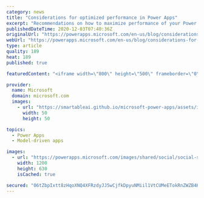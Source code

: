 ```yaml
---
category: news
title: "Considerations for optimized performance in Power Apps"
excerpt: "Recommendations on how to maximize performance of your Power Apps "
publishedDateTime: 2020-12-03T07:40:36Z
originalUrl: "https://powerapps.microsoft.com/en-us/blog/considerations-for-optimized-performance-in-power-apps/"
webUrl: "https://powerapps.microsoft.com/en-us/blog/considerations-for-optimized-performance-in-power-apps/"
type: article
quality: 189
heat: 189
published: true

featuredContent: "<iframe width=\"800\" height=\"500\" frameborder=\"0\" src=\"https://www.youtube.com/embed/jcKoqC9Vfmo\" allow=\"accelerometer; autoplay; encrypted-media; gyroscope; picture-in-picture\" allowfullscreen></iframe>"

provider:
  name: Microsoft
  domain: microsoft.com
  images:
    - url: "https://smartableai.github.io/microsoft-power-apps/assets/images/organizations/microsoft.com-50x50.jpg"
      width: 50
      height: 50

topics:
  - Power Apps
  - Model-driven apps

images:
  - url: "https://powerapps.microsoft.com/images/shared/social/social-share-post-ignite.png"
    width: 1200
    height: 630
    isCached: true

secured: "06tZbpIxtt8zHqoXNQ4XFRzdyJJ5wCjfkDpyuNMiil1VtCUMeETokRnZWZB4KuYmfSiWg/rtLjF3/KaMgJ/HnT6WFGH0JW1xFIp1bk5zHZexmHGDlMPeMDFqHkTWAu2+LBTCyA8x+i0t3mmHolQxMv3TpV7j3y1gK3E5CPtKjh9HoFZDl/9JYvyFYQlICfZv2edJUsnXGaQeDJYJzzA7dWPH/2r3sokAlaNHBhu++7DcML1p8sFMoNRxg+cZ18AFKilS8UF5YTuSImKnIAdzls63dGdpQgojL+Wj8iqSdWZhxeQPG5SZoCAgmlDPRew5vTKvM0NSL8gKRQ74awAj5Fppggz0AMByvOwVJAWC18ifalzNBVeWicLdQyT8L/yxKAy1G+5lfzpZGXoHkrYXUZ1R9vLZxMMbA8PBsu9mMmdmz0hF1pRpEYp2p4YD9Nl+g+CzXUyfMGbUiTE/XulXrA==;Yc9JTCkuWjj6vgOfIRJBXA=="
---
```


